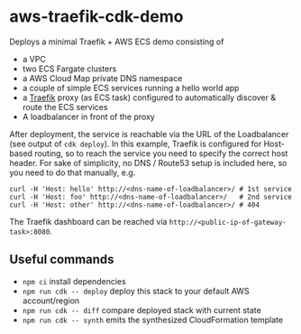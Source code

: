 # aws-traefik-cdk-demo

Deploys a minimal Traefik + AWS ECS demo consisting of

* a VPC
* two ECS Fargate clusters
* a AWS Cloud Map private DNS namespace
* a couple of simple ECS services running a hello world app
* a [Traefik](https://traefik.io/) proxy (as ECS task) configured to automatically discover & route the ECS services
* A loadbalancer in front of the proxy

After deployment, the service is reachable via the URL of the Loadbalancer (see output of `cdk deploy`).
In this example, Traefik is configured for Host-based routing, so to reach the service you need to specify the correct
host header. For sake of simplicity, no DNS / Route53 setup is included here, so you need to do that manually, e.g.

```
curl -H 'Host: hello' http://<dns-name-of-loadbalancer>/ # 1st service
curl -H 'Host: foo' http://<dns-name-of-loadbalancer>/   # 2nd service
curl -H 'Host: other' http://<dns-name-of-loadbalancer>/ # 404
```

The Traefik dashboard can be reached via `http://<public-ip-of-gateway-task>:8080`.

## Useful commands

* `npm ci`                     install dependencies
* `npm run cdk -- deploy`      deploy this stack to your default AWS account/region
* `npm run cdk -- diff`        compare deployed stack with current state
* `npm run cdk -- synth`       emits the synthesized CloudFormation template
